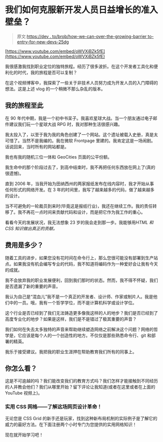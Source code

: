 # 我们如何克服新开发人员日益增长的准入壁垒？

> 原文:[https://dev . to/brob/how-we-can-over-the-growing-barrier to-entry-for-new-devs-25dg](https://dev.to/brob/how-can-we-overcome-the-growing-barrier-to-entry-for-new-devs-25dg)

[https://www.youtube.com/embed/oWVXiBZk5fE](https://www.youtube.com/embed/oWVXiBZk5fE)

我很感激我找到职业定位的独特旅程。经历了很多波折。在这个开发者工具化和便利化的时代，我的旅程是否可以复制？

在这个视频博客中，我探索了一些关于非技术人员努力成为开发人员的入门障碍的想法。这是上述 vlog 的一个稍微不那么杂乱的版本。

## [](#my-journey-to-this-point)我的旅程至此

在 90 年代中期，我是一个初中书呆子。我喜欢星球大战。当一个朋友通过电子邮件建议我们玩一个星球大战 RPG 时，我对那种生活很感兴趣。

我太投入了，以至于我为我的角色创建了一个网站。这个遗址被载入史册，真是太可惜了。当然不是我编的。我在微软 Frontpage 里建的。我肯定这是一场闹剧。话说回来，当时所有的网站都是。

我也有我的随机三位一体和 GeoCities 页面的公平份额。

我生命中的那个阶段过去了，到高中结束时，我不再把任何东西放在网上了(真的很遗憾)。

直到 2006 年，当我开始为田纳西州的两家报纸发布在线内容时，我才开始从事任何形式的网络开发。在 3 年的时间里，我写了越来越多的代码，做了越来越多的设计。

当不可避免的一轮裁员到来时(毕竟这是报纸行业)，我还在继续工作。我的责任转移了。我不再花一点时间来贡献代码和设计，而是把它作为我工作的重心。

看看今天的发展状况，我无法想象 23 岁的我会走到那一步。我能够用*HTML 和 CSS 知识做出真正的贡献。*

## [](#whats-the-cost)费用是多少？

随着工具的进步，如果您没有花时间在命令行上，那么您很可能没有部署到生产站点。如果我没有机会编写专业的代码，我不知道将编码作为一种爱好会让我有今天的成就。

我不会放弃我的职业发展便利，回到我们那时的状态。然而，我不得不怀疑，我们是否遗漏了新的重要的声音。

我认为自己是“混血儿”我不是一个真正的开发者、设计师、作家或制片人。我是他们中的一员。哦，我有一个哲学学位，而不是计算机科学或设计学位。

这个行业是否已经到了我们无法铸造更多像我这样的人的地步？我们是否已经到了高度专业化的地步？如果是这样，我们是不是错过了极其重要的声音？

我们如何在失去太多独特的声音来帮助继续塑造网络之前解决这个问题？网络的哲学是，它应该是每个人的一个创造性的地方。不仅仅是那些熟悉命令行、git 和部署的精英。

我乐于接受建议。我把我的职业生涯押在帮助教育我们所有的同事上。

## [](#what-do-you-think)你怎么看？

这是不可逾越的吗？我们能改变我们的教育方式吗？我们怎样才能接触到不同经历的人并教会他们？我们从哪里开始？留下评论让我知道(或者在这里或者在上面的 YouTube 视频上)。

### [](#practical-css-grid-learn-about-this-revolution-in-web-design)实用 CSS 网格——了解这场网页设计革命！

无论您是 CSS Grid 的新手还是玩家，找到这种新布局机制的实际例子是了解它的威力的最好方法。在下面注册两个小时专门为您提供的实用网格知识！

现在就开始学习吧！